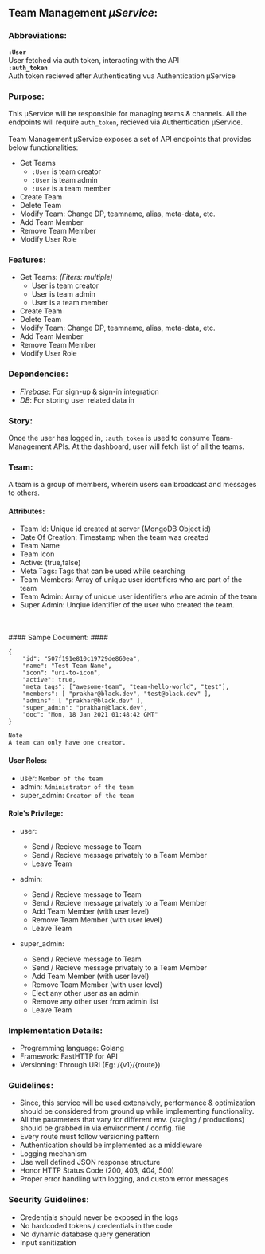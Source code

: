 ## Team Management *µService*:

### Abbreviations:
**`:User`**
<br>
User fetched via auth token, interacting with the API
<br>
**`:auth_token`**
<br>
Auth token recieved after Authenticating vua Authentication µService

### Purpose:
This µService will be responsible for managing teams & channels.
All the endpoints will require `auth_token`, recieved via Authentication µService.
<br>
<br>
Team Management µService exposes a set of API endpoints that provides below functionalities:<br>

* Get Teams
    * `:User` is team creator
    * `:User` is team admin
    * `:User` is a team member
* Create Team
* Delete Team
* Modify Team: Change DP, teamname, alias, meta-data, etc.
* Add Team Member
* Remove Team Member
* Modify User Role



### Features:

* Get Teams: *(Fiters: multiple)*
    * User is team creator
    * User is team admin
    * User is a team member
* Create Team
* Delete Team
* Modify Team: Change DP, teamname, alias, meta-data, etc.
* Add Team Member
* Remove Team Member
* Modify User Role

### Dependencies:
* *Firebase*: For sign-up & sign-in integration
* *DB*: For storing user related data in 

### Story:
Once the user has logged in, `:auth_token` is used to consume Team-Management APIs. 
At the dashboard, user will fetch list of all the teams. 

### Team:
A team is a group of members, wherein users can broadcast and messages to others.

#### Attributes: ####
* Team Id: Unique id created at server (MongoDB Object id)
* Date Of Creation: Timestamp when the team was created
* Team Name
* Team Icon
* Active: (true,false)
* Meta Tags: Tags that can be used while searching
* Team Members: Array of unique user identifiers who are part of the team
* Team Admin: Array of unique user identifiers who are admin of the team
* Super Admin: Unqiue identifier of the user who created the team.
<br>
<br>
#### Sampe Document: ####
<br>

```
{
    "id": "507f191e810c19729de860ea", 
    "name": "Test Team Name",
    "icon": "uri-to-icon",
    "active": true,
    "meta_tags": ["awesome-team", "team-hello-world", "test"],
    "members": [ "prakhar@black.dev", "test@black.dev" ],
    "admins": [ "prakhar@black.dev" ],
    "super_admin": "prakhar@black.dev",
    "doc": "Mon, 18 Jan 2021 01:48:42 GMT"
}
```

```
Note
A team can only have one creator.
```
#### User Roles: ####
* user: `Member of the team`
* admin: `Administrator of the team`
* super_admin: `Creator of the team`

#### Role's Privilege: ####
* user:
    *   Send / Recieve message to Team
    *   Send / Recieve message privately to a Team Member
    *   Leave Team

* admin:
    *   Send / Recieve message to Team
    *   Send / Recieve message privately to a Team Member
    *   Add Team Member (with user level)
    *   Remove Team Member (with user level)
    *   Leave Team

* super_admin:
    *   Send / Recieve message to Team
    *   Send / Recieve message privately to a Team Member
    *   Add Team Member (with user level)
    *   Remove Team Member (with user level)
    *   Elect any other user as an admin
    *   Remove any other user from admin list
    *   Leave Team


### Implementation Details:
* Programming language: Golang
* Framework: FastHTTP for API
* Versioning: Through URI (Eg: /{v1}/{route})

### Guidelines:
* Since, this service will be used extensively, performance & optimization should be considered from ground up while implementing functionality.
* All the parameters that vary for different env. (staging / productions) should be grabbed in via environment / config. file
* Every route must follow versioning pattern
* Authentication should be implemented as a middleware
* Logging mechanism 
* Use well defined JSON response structure  
* Honor HTTP Status Code (200, 403, 404, 500) 
* Proper error handling with logging, and custom error messages 

### Security Guidelines:
* Credentials should never be exposed in the logs
* No hardcoded tokens / credentials in the code
* No dynamic database query generation  
* Input sanitization  
















